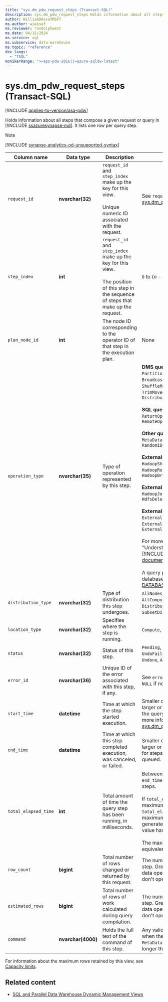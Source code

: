 ```yaml
---
title: "sys.dm_pdw_request_steps (Transact-SQL)"
description: sys.dm_pdw_request_steps Holds information about all steps that compose a given request or query in Azure Synapse Analytics.
author: WilliamDAssafMSFT
ms.author: wiassaf
ms.reviewer: randolphwest
ms.date: 04/15/2024
ms.service: sql
ms.subservice: data-warehouse
ms.topic: "reference"
dev_langs:
  - "TSQL"
monikerRange: ">=aps-pdw-2016||=azure-sqldw-latest"
---
```

# sys.dm_pdw_request_steps (Transact-SQL)

[!INCLUDE [applies-to-version/asa-pdw](../../includes/applies-to-version/asa-pdw.md)]

Holds information about all steps that compose a given request or query in [!INCLUDE [ssazuresynapse-md](../../includes/ssazuresynapse-md.md)]. It lists one row per query step.

> [!NOTE]  
> [!INCLUDE [synapse-analytics-od-unsupported-syntax](../../includes/synapse-analytics-od-unsupported-syntax.md)]

| Column name | Data type | Description | Range |
| --- | --- | --- | --- |
| `request_id` | **nvarchar(32)** | `request_id` and `step_index` make up the key for this view.<br /><br />Unique numeric ID associated with the request. | See `request_id` in [sys.dm_pdw_exec_requests](sys-dm-pdw-exec-requests-transact-sql.md). |
| `step_index` | **int** | `request_id` and `step_index` make up the key for this view.<br /><br />The position of this step in the sequence of steps that make up the request. | `0` to (*n* - 1) for a request with *n* steps. |
| `plan_node_id` | **int** | The node ID corresponding to the operator ID of that step in the execution plan. | None |
| `operation_type` | **nvarchar(35)** | Type of operation represented by this step. | **DMS query plan operations:** `PartitionMoveOperation`, `MoveOperation`, `BroadcastMoveOperation`, `ShuffleMoveOperation`, `TrimMoveOperation`, `CopyOperation`, `DistributeReplicatedTableMoveOperation`<br /><br />**SQL query plan operations:** `ReturnOperation`, `OnOperation`, `RemoteOperation`<br /><br />**Other query plan operations:** `MetaDataCreateOperation`, `RandomIDOperation`<br /><br />**External operations for reads:** `HadoopShuffleOperation`, `HadoopRoundRobinOperation`, `HadoopBroadcastOperation`<br /><br />**External operations for MapReduce:** `HadoopJobOperation`, `HdfsDeleteOperation`<br /><br />**External operations for writes:** `ExternalExportDistributedOperation`, `ExternalExportReplicatedOperation`, `ExternalExportControlOperation`<br /><br />For more information, see "Understanding Query Plans" in the [!INCLUDE [pdw-product-documentation](../../includes/pdw-product-documentation-md.md)].<br /><br />A query plan can also be affected by the database settings. Check [ALTER DATABASE SET options](../../t-sql/statements/alter-database-transact-sql-set-options.md?bc=%252fazure%252fsql-data-warehouse%252fbreadcrumb%252ftoc.json&toc=%252fazure%252fsql-data-warehouse%252ftoc.json&view=azure-sqldw-latest&preserve-view=true) for details. |
| `distribution_type` | **nvarchar(32)** | Type of distribution this step undergoes. | `AllNodes`, `AllDistributions`, `AllComputeNodes`, `ComputeNode`, `Distribution`, `SubsetNodes`, `SubsetDistributions`, `Unspecified` |
| `location_type` | **nvarchar(32)** | Specifies where the step is running. | `Compute`, `Control`, `DMS` |
| `status` | **nvarchar(32)** | Status of this step. | `Pending`, `Running`, `Complete`, `Failed`, `UndoFailed`, `PendingCancel`, `Cancelled`, `Undone`, `Aborted` |
| `error_id` | **nvarchar(36)** | Unique ID of the error associated with this step, if any. | See `error_id` of [sys.dm_pdw_errors](sys-dm-pdw-errors-transact-sql.md). `NULL` if no error occurred. |
| `start_time` | **datetime** | Time at which the step started execution. | Smaller or equal to current time and larger or equal to `end_compile_time` of the query to which this step belongs. For more information on queries, see [sys.dm_pdw_exec_requests](sys-dm-pdw-exec-requests-transact-sql.md). |
| `end_time` | **datetime** | Time at which this step completed execution, was canceled, or failed. | Smaller or equal to current time and larger or equal to `start_time`. Set to `NULL` for steps currently in execution or queued. |
| `total_elapsed_time` | **int** | Total amount of time the query step has been running, in milliseconds. | Between `0` and the difference between `end_time` and `start_time`. `0` for queued steps.<br /><br />If `total_elapsed_time` exceeds the maximum value for an integer, `total_elapsed_time` continues to be the maximum value. This condition generates the warning "The maximum value has been exceeded."<br /><br />The maximum value in milliseconds is equivalent to 24.8 days. |
| `row_count` | **bigint** | Total number of rows changed or returned by this request. | The number of rows affected by the step. Greater than or equal to zero for data operation steps. `-1` for steps that don't operate on data. |
| `estimated_rows` | **bigint** | Total number of rows of work calculated during query compilation. | The number of rows estimated by the step. Greater than or equal to zero for data operation steps. `-1` for steps that don't operate on data. |
| `command` | **nvarchar(4000)** | Holds the full text of the command of this step. | Any valid request string for a step. `NULL` when the operation is of the type `MetaDataCreateOperation`. Truncated if longer than 4,000 characters. |

 For information about the maximum rows retained by this view, see [Capacity limits](/azure/sql-data-warehouse/sql-data-warehouse-service-capacity-limits#metadata).

## Related content

- [SQL and Parallel Data Warehouse Dynamic Management Views](sql-and-parallel-data-warehouse-dynamic-management-views.md)
